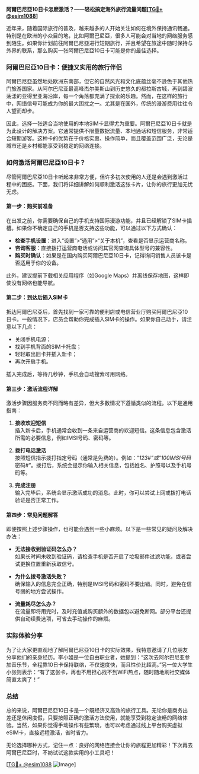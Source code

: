 **阿爾巴尼亞10日卡怎麽激活？——轻松搞定海外旅行流量问题[[TG💪+ @esim1088](https://t.me/s/esim1088)]**

近年来，随着国际旅行的普及，越来越多的人开始关注如何在境外保持通讯畅通。特别是在欧洲的小众目的地，比如阿爾巴尼亞，很多人可能会对当地的网络服务感到陌生。如果你计划前往阿爾巴尼亞进行短期旅行，并且希望在旅途中随时保持与外界的联系，那么购买一张阿爾巴尼亞10日卡可能是你的最佳选择。

### 阿爾巴尼亞10日卡：便捷又实用的旅行伴侣

阿爾巴尼亞虽然地处欧洲东南部，但它的自然风光和文化底蕴丝毫不逊色于其他热门旅游国家。从阿尔巴尼亚最高峰杰尔美斯山到历史悠久的都拉斯古城，再到碧波荡漾的亚得里亚海沿岸，每一个角落都充满了探索的乐趣。然而，在这样的旅行中，网络信号可能成为你的最大困扰之一。尤其是在国外，传统的漫游费用往往令人望而却步。

因此，选择一张适合当地使用的本地SIM卡显得尤为重要。阿爾巴尼亞10日卡就是为此设计的解决方案。它通常提供不限量数据流量、本地通话和短信服务，非常适合短期游客。这种卡的优势在于价格实惠、操作简单，而且覆盖范围广泛，无论是城市还是乡村都能享受到稳定的网络连接。

### 如何激活阿爾巴尼亞10日卡？

尽管阿爾巴尼亞10日卡听起来非常方便，但许多初次使用的人还是会遇到激活过程中的困惑。下面，我们将详细讲解如何顺利激活这张卡片，让你的旅行更加无忧无虑。

#### 第一步：购买前准备

在出发之前，你需要确保自己的手机支持国际漫游功能，并且已经解锁了SIM卡插槽。如果你不确定自己的手机是否支持这些功能，可以通过以下方式确认：

- **检查手机设置**：进入“设置”>“通用”>“关于本机”，查看是否显示运营商名称。
- **咨询客服**：直接拨打运营商电话或访问其官网查询具体型号的兼容性。
- **购买时确认**：如果是在国内购买阿爾巴尼亞10日卡，记得询问销售人员该卡是否适用于你的设备。

此外，建议提前下载相关应用程序（如Google Maps）并离线保存地图，这样即使没有网络也能导航。

#### 第二步：到达后插入SIM卡

抵达阿爾巴尼亞后，首先找到一家可靠的便利店或电信营业厅购买阿爾巴尼亞10日卡。一般情况下，店员会帮助你完成插入SIM卡的操作。如果你自己动手，请注意以下几点：

- 关闭手机电源；
- 找到手机背面的SIM卡托盘；
- 轻轻取出旧卡并插入新卡；
- 再次开启手机。

插入完成后，等待几秒钟，手机会自动搜索可用网络。

#### 第三步：激活流程详解

激活步骤因服务商不同而略有差异，但大多数情况下遵循类似的流程。以下是通用指南：

1. **接收欢迎短信**  
   插入新卡后，手机通常会收到一条来自运营商的欢迎短信。这条信息包含激活所需的必要信息，例如IMSI号码、密码等。

2. **拨打电话激活**  
   按照短信指示拨打指定号码（通常是免费的）。例如：“*123#”或“*100*IMSI号码*密码#”。拨打后，系统会提示你输入相关信息，包括姓名、护照号以及手机号码等。

3. **完成注册**  
   输入完毕后，系统会显示激活成功的消息。此时，你可以尝试上网或拨打电话验证是否正常工作。

#### 第四步：常见问题解答

即便按照上述步骤操作，也可能会遇到一些小麻烦。以下是一些常见的疑问及解决办法：

- **无法接收到验证码怎么办？**  
  如果长时间未收到验证码，请检查手机是否开启了垃圾邮件过滤功能，或者尝试更换位置重新获取信号。

- **为什么拨号激活失败？**  
  确保输入的信息完全正确，特别是IMSI号码和密码不要出错。同时，避免在信号弱的地方尝试操作。

- **流量耗尽怎么办？**  
  在流量即将用完时，及时充值或购买额外的数据包以避免断网。部分平台还提供自动续费选项，可省去手动操作的麻烦。

### 实际体验分享

为了让大家更直观地了解阿爾巴尼亞10日卡的实际效果，我特意邀请了几位朋友分享他们的亲身经历。李小姐是一位自由职业者，她提到：“这次去阿尔巴尼亚参加音乐节，全程靠10日卡保持联络，不仅速度快，而且性价比超高。”另一位大学生小张则表示：“有了这张卡，再也不用担心找不到WiFi热点，随时随地刷社交媒体简直太爽了！”

### 总结

总的来说，阿爾巴尼亞10日卡是一个既经济又高效的旅行工具。无论你是商务出差还是休闲度假，只要按照正确的激活方法使用，就能享受到稳定流畅的网络体验。当然，如果你觉得手动操作有些繁琐，也可以考虑通过线上平台购买虚拟eSIM卡，直接远程激活，省时省力。

无论选择哪种方式，记住一点：良好的网络连接会让你的旅程更加精彩！下次再去阿爾巴尼亞时，不妨试试这款实用的小工具吧！

[[TG💪+ @esim1088](https://t.me/s/esim1088) ![Image](https://i.postimg.cc/4NQfJmqS/Snipaste-2025-05-13-00-14-12.png)]